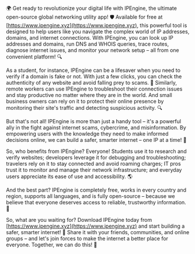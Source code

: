 🌍 Get ready to revolutionize your digital life with IPEngine, the ultimate open-source global networking utility app! 🛡️ Available for free at [https://www.ipengine.xyz](https://www.ipengine.xyz), this powerful tool is designed to help users like you navigate the complex world of IP addresses, domains, and internet connections. With IPEngine, you can look up IP addresses and domains, run DNS and WHOIS queries, trace routes, diagnose internet issues, and monitor your network setup – all from one convenient platform! 🔍

As a student, for instance, IPEngine can be a lifesaver when you need to verify if a domain is fake or not. With just a few clicks, you can check the authenticity of any website and avoid falling prey to scams. 📡 Similarly, remote workers can use IPEngine to troubleshoot their connection issues and stay productive no matter where they are in the world. And small business owners can rely on it to protect their online presence by monitoring their site's traffic and detecting suspicious activity. 🔍

But that's not all! IPEngine is more than just a handy tool – it's a powerful ally in the fight against internet scams, cybercrime, and misinformation. By empowering users with the knowledge they need to make informed decisions online, we can build a safer, smarter internet – one IP at a time! 🚀

So, who benefits from IPEngine? Everyone! Students use it to research and verify websites; developers leverage it for debugging and troubleshooting; travelers rely on it to stay connected and avoid roaming charges; IT pros trust it to monitor and manage their network infrastructure; and everyday users appreciate its ease of use and accessibility. 🌎

And the best part? IPEngine is completely free, works in every country and region, supports all languages, and is fully open-source – because we believe that everyone deserves access to reliable, trustworthy information. 💯

So, what are you waiting for? Download IPEngine today from [https://www.ipengine.xyz](https://www.ipengine.xyz) and start building a safer, smarter internet! 🚀 Share it with your friends, communities, and online groups – and let's join forces to make the internet a better place for everyone. Together, we can do this! 💪